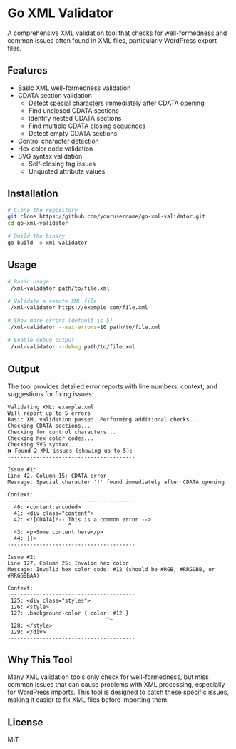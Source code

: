 # Go XML Validator

A comprehensive XML validation tool that checks for well-formedness and common issues often found in XML files, particularly WordPress export files.

## Features

- Basic XML well-formedness validation
- CDATA section validation
  - Detect special characters immediately after CDATA opening
  - Find unclosed CDATA sections
  - Identify nested CDATA sections
  - Find multiple CDATA closing sequences
  - Detect empty CDATA sections
- Control character detection
- Hex color code validation
- SVG syntax validation
  - Self-closing tag issues
  - Unquoted attribute values

## Installation

```bash
# Clone the repository
git clone https://github.com/yourusername/go-xml-validator.git
cd go-xml-validator

# Build the binary
go build -o xml-validator
```

## Usage

```bash
# Basic usage
./xml-validator path/to/file.xml

# Validate a remote XML file
./xml-validator https://example.com/file.xml

# Show more errors (default is 5)
./xml-validator --max-errors=10 path/to/file.xml

# Enable debug output
./xml-validator --debug path/to/file.xml
```

## Output

The tool provides detailed error reports with line numbers, context, and suggestions for fixing issues:

```
Validating XML: example.xml
Will report up to 5 errors
Basic XML validation passed. Performing additional checks...
Checking CDATA sections...
Checking for control characters...
Checking hex color codes...
Checking SVG syntax...
❌ Found 2 XML issues (showing up to 5):
----------------------------------------

Issue #1:
Line 42, Column 15: CDATA error
Message: Special character '!' found immediately after CDATA opening

Context:
----------------------------------------
  40: <content:encoded>
  41: <div class="content">
  42: <![CDATA[!-- This is a common error -->
                   ^
  43: <p>Some content here</p>
  44: ]]>
----------------------------------------

Issue #2:
Line 127, Column 25: Invalid hex color
Message: Invalid hex color code: #12 (should be #RGB, #RRGGBB, or #RRGGBBAA)

Context:
----------------------------------------
 125: <div class="styles">
 126: <style>
 127: .background-color { color: #12 }
                               ^~
 128: </style>
 129: </div>
----------------------------------------
```

## Why This Tool

Many XML validation tools only check for well-formedness, but miss common issues that can cause problems with XML processing, especially for WordPress imports. This tool is designed to catch these specific issues, making it easier to fix XML files before importing them.

## License

MIT 